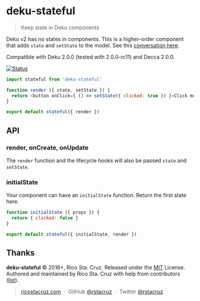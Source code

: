 # deku-stateful

> Keep state in Deku components

Deku v2 has no states in components. This is a higher-order component that adds `state` and `setState` to the model.
See this [conversation here](https://github.com/dekujs/deku/issues/337#issuecomment-168034492).

Compatible with Deku 2.0.0 (tested with 2.0.0-rc11) and Decca 2.0.0.

[![Status](https://travis-ci.org/rstacruz/deku-stateful.svg?branch=master)](https://travis-ci.org/rstacruz/deku-stateful "See test builds")

```js
import stateful from 'deku-stateful'

function render ({ state, setState }) {
  return <button onClick={ () => setState({ clicked: true }) }>Click me</button>
}

export default stateful({ render })
```

## API

### render, onCreate, onUpdate

The `render` function and the lifecycle hooks will also be passed `state` and `setState`.

### initialState

Your component can have an `initialState` function. Return the first state here.

```js
function initialState ({ props }) {
  return { clicked: false }
}

export default stateful({ initialState, render })
```

## Thanks

**deku-stateful** © 2016+, Rico Sta. Cruz. Released under the [MIT] License.<br>
Authored and maintained by Rico Sta. Cruz with help from contributors ([list][contributors]).

> [ricostacruz.com](http://ricostacruz.com) &nbsp;&middot;&nbsp;
> GitHub [@rstacruz](https://github.com/rstacruz) &nbsp;&middot;&nbsp;
> Twitter [@rstacruz](https://twitter.com/rstacruz)

[MIT]: http://mit-license.org/
[contributors]: http://github.com/rstacruz/deku-stateful/contributors
